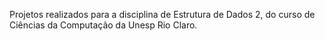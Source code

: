 Projetos realizados para a disciplina de Estrutura de Dados 2, do curso de Ciências da Computação da Unesp Rio Claro.
